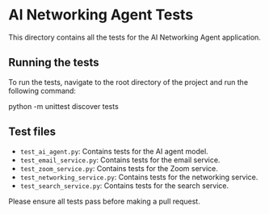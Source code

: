 # AI Networking Agent Tests

This directory contains all the tests for the AI Networking Agent application.

## Running the tests

To run the tests, navigate to the root directory of the project and run the following command:


python -m unittest discover tests


## Test files

- `test_ai_agent.py`: Contains tests for the AI agent model.
- `test_email_service.py`: Contains tests for the email service.
- `test_zoom_service.py`: Contains tests for the Zoom service.
- `test_networking_service.py`: Contains tests for the networking service.
- `test_search_service.py`: Contains tests for the search service.

Please ensure all tests pass before making a pull request.